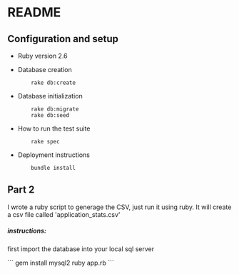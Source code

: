 # README

## Configuration and setup

* Ruby version 2.6

* Database creation
	```
		rake db:create
	```

* Database initialization
	```
		rake db:migrate
		rake db:seed
	```

* How to run the test suite
	```
		rake spec
	```

* Deployment instructions
	```
		bundle install
	```


## Part 2

<p>I wrote a ruby script to generage the CSV, just run it using ruby.  It will create a csv file called 'application_stats.csv'</p>

<h5>instructions:</h5>
<p>first import the database into your local sql server</p>
	```
		gem install mysql2
		ruby app.rb
	```